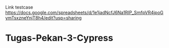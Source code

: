 Link testcase https://docs.google.com/spreadsheets/d/1e1jadNcfJ6Na1RIP_SmfpVR4jpoGymTsxzneYnjT8h4/edit?usp=sharing


# Tugas-Pekan-3-Cypress
